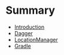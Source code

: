 # Summary

* [Introduction](README.md)
* [Dagger](chapter1.md)
* [LocationManager](locationmanager.md)
* [Gradle](gradle.md)


